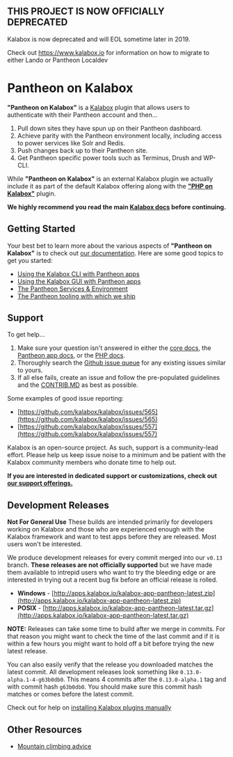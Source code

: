THIS PROJECT IS NOW OFFICIALLY DEPRECATED
-----------------------------------------

Kalabox is now deprecated and will EOL sometime later in 2019. 

Check out https://www.kalabox.io for information on how to migrate to either Lando or Pantheon Localdev

Pantheon on Kalabox
===================

**"Pantheon on Kalabox"** is a [Kalabox](http://kalabox.io) plugin that allows users to authenticate with their Pantheon account and then...

  1. Pull down sites they have spun up on their Pantheon dashboard.
  2. Achieve parity with the Pantheon environment locally, including access to power services like Solr and Redis.
  3. Push changes back up to their Pantheon site.
  4. Get Pantheon specific power tools such as Terminus, Drush and WP-CLI.

While **"Pantheon on Kalabox"** is an external Kalabox plugin we actually include it as part of the default Kalabox offering along with the [**"PHP on Kalabox"**](http://github.com/kalabox/kalabox-app-php) plugin.

**We highly recommend you read the main [Kalabox docs](http://docs.kalabox.io) before continuing.**

Getting Started
---------------

Your best bet to learn more about the various aspects of **"Pantheon on Kalabox"** is to check out [our documentation](http://pantheon.kalabox.io). Here are some good topics to get you started:

  * [Using the Kalabox CLI with Pantheon apps](http://pantheon.kalabox.io/en/stable/users/cli)
  * [Using the Kalabox GUI with Pantheon apps](http://pantheon.kalabox.io/en/stable/users/gui)
  * [The Pantheon Services & Environment](http://pantheon.kalabox.io/en/stable/users/services)
  * [The Pantheon tooling with which we ship](http://pantheon.kalabox.io/en/stable/users/tooling)

Support
-------

To get help...

  1. Make sure your question isn't answered in either the [core docs](http://support.kalabox.io/solution/categories), the [Pantheon app docs](http://pantheon.kalabox.io/), or the [PHP docs](http://php.kalabox.io/).
  2. Thoroughly search the [Github issue queue](https://github.com/kalabox/kalabox/issues) for any existing issues similar to yours.
  3. If all else fails, create an issue and follow the pre-populated guidelines and the [CONTRIB.MD](https://raw.githubusercontent.com/kalabox/kalabox-app-pantheon/v0.13/CONTRIBUTING.md) as best as possible.

Some examples of good issue reporting:

  - [https://github.com/kalabox/kalabox/issues/565](https://github.com/kalabox/kalabox/issues/565)
  - [https://github.com/kalabox/kalabox/issues/557](https://github.com/kalabox/kalabox/issues/557)

Kalabox is an open-source project. As such, support is a community-lead effort. Please help us keep issue noise to a minimum and be patient with the Kalabox community members who donate time to help out.

**If you are interested in dedicated support or customizations, check out [our support offerings.](http://kalabox.io/support)**

Development Releases
--------------------

**Not For General Use**
These builds are intended primarily for developers working on Kalabox and those who are experienced enough with the Kalabox framework and want to test apps before they are released. Most users won't be interested.

We produce development releases for every commit merged into our `v0.13` branch. **These releases are not officially supported** but we have made them available to intrepid users who want to try the bleeding edge or are interested in trying out a recent bug fix before an official release is rolled.

  * **Windows** - [http://apps.kalabox.io/kalabox-app-pantheon-latest.zip](http://apps.kalabox.io/kalabox-app-pantheon-latest.zip)
  * **POSIX** - [http://apps.kalabox.io/kalabox-app-pantheon-latest.tar.gz](http://apps.kalabox.io/kalabox-app-pantheon-latest.tar.gz)

**NOTE:** Releases can take some time to build after we merge in commits. For that reason you might want to check the time of the last commit and if it is within a few hours you might want to hold off a bit before trying the new latest release.

You can also easily verify that the release you downloaded matches the latest commit. All development releases look something like `0.13.0-alpha.1-4-g63b0db0`. This means 4 commits after the `0.13.0-alpha.1` tag and with commit hash `g63b0db0`. You should make sure this commit hash matches or comes before the latest commit.

Check out for help on [installing Kalabox plugins manually](http://docs.kalabox.io/en/stable/developers/plugins)

Other Resources
---------------

* [Mountain climbing advice](https://www.youtube.com/watch?v=tkBVDh7my9Q)
